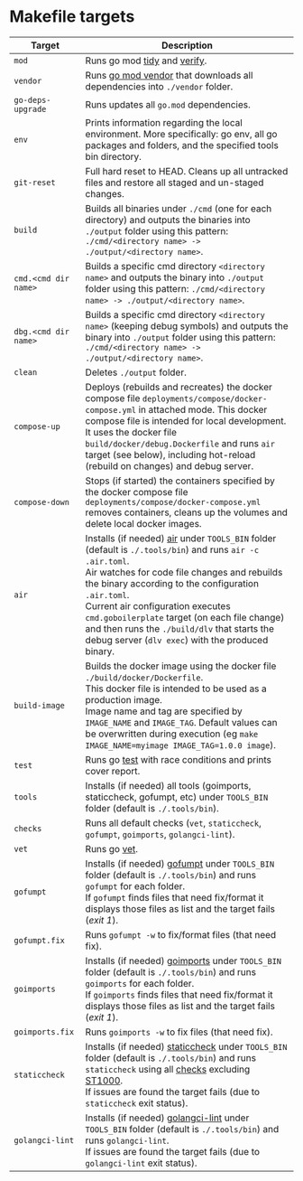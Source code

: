 # Makefile targets

| Target               | Description |
| -------------------- | ----------- |
| `mod`                | Runs go mod [tidy](https://go.dev/ref/mod#go-mod-tidy) and [verify](https://go.dev/ref/mod#go-mod-verify). |
| `vendor`             | Runs [go mod vendor](https://go.dev/ref/mod#go-mod-vendor) that downloads all dependencies into `./vendor` folder. |
| `go-deps-upgrade`    | Runs updates all `go.mod` dependencies. |
| `env`                | Prints information regarding the local environment. More specifically: go env, all go packages and folders, and the specified tools bin directory. |
| `git-reset`          | Full hard reset to HEAD. Cleans up all untracked files and restore all staged and un-staged changes. |
| `build`              | Builds all binaries under `./cmd` (one for each directory) and outputs the binaries into `./output` folder using this pattern: `./cmd/<directory name> -> ./output/<directory name>`. |
| `cmd.<cmd dir name>` | Builds a specific cmd directory `<directory name>` and outputs the binary into `./output` folder using this pattern: `./cmd/<directory name> -> ./output/<directory name>`.
| `dbg.<cmd dir name>` | Builds a specific cmd directory `<directory name>` (keeping debug symbols) and outputs the binary into `./output` folder using this pattern: `./cmd/<directory name> -> ./output/<directory name>`.
| `clean`              | Deletes `./output` folder.
| `compose-up`         | Deploys (rebuilds and recreates) the docker compose file `deployments/compose/docker-compose.yml` in attached mode. This docker compose file is intended for local development.<br>It uses the docker file `build/docker/debug.Dockerfile` and runs `air` target (see below), including hot-reload (rebuild on changes) and debug server.
| `compose-down`       | Stops (if started) the containers specified by the docker compose file `deployments/compose/docker-compose.yml` removes containers, cleans up the volumes and delete local docker images.
| `air`                | Installs (if needed) [air](https://github.com/air-verse/air) under `TOOLS_BIN` folder (default is `./.tools/bin`) and runs `air -c .air.toml`.<br>Air watches for code file changes and rebuilds the binary according to the configuration `.air.toml`.<br>Current air configuration executes `cmd.goboilerplate` target (on each file change) and then runs the `./build/dlv` that starts the debug server (`dlv exec`) with the produced binary.
| `build-image`        | Builds the docker image using the docker file `./build/docker/Dockerfile`.<br>This docker file is intended to be used as a production image.<br>Image name and tag are specified by `IMAGE_NAME` and `IMAGE_TAG`. Default values can be overwritten during execution (eg `make IMAGE_NAME=myimage IMAGE_TAG=1.0.0 image`).
| `test`               | Runs go [test](https://pkg.go.dev/cmd/go/internal/test) with race conditions and prints cover report.
| `tools`              | Installs (if needed) all tools (goimports, staticcheck, gofumpt, etc) under `TOOLS_BIN` folder (default is `./.tools/bin`).
| `checks`             | Runs all default checks (`vet`, `staticcheck`, `gofumpt`, `goimports`, `golangci-lint`).
| `vet`                | Runs go [vet](https://pkg.go.dev/cmd/vet).
| `gofumpt`            | Installs (if needed) [gofumpt](https://github.com/mvdan/gofumpt) under `TOOLS_BIN` folder (default is `./.tools/bin`) and runs `gofumpt` for each folder.<br>If `gofumpt` finds files that need fix/format it displays those files as list and the target fails (_exit 1_).
| `gofumpt.fix`        | Runs `gofumpt -w` to fix/format files (that need fix).
| `goimports`          | Installs (if needed) [goimports](https://pkg.go.dev/golang.org/x/tools/cmd/goimports) under `TOOLS_BIN` folder (default is `./.tools/bin`) and runs `goimports` for each folder.<br>If `goimports` finds files that need fix/format it displays those files as list and the target fails (_exit 1_).
| `goimports.fix`      | Runs `goimports -w` to fix files (that need fix).
| `staticcheck`        | Installs (if needed) [staticcheck](https://staticcheck.io/) under `TOOLS_BIN` folder (default is `./.tools/bin`) and runs `staticcheck` using all [checks](https://staticcheck.io/docs/checks) excluding [ST1000](https://staticcheck.io/docs/checks/#ST1000).<br>If issues are found the target fails (due to `staticcheck` exit status).
| `golangci-lint`      | Installs (if needed) [golangci-lint](https://golangci-lint.run/) under `TOOLS_BIN` folder (default is `./.tools/bin`) and runs `golangci-lint`. <br>If issues are found the target fails (due to `golangci-lint` exit status).

